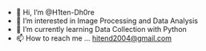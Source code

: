 - 👋 Hi, I’m @H1ten-Dh0re
- 👀 I’m interested in Image Processing and Data Analysis
- 🌱 I’m currently learning Data Collection with Python
- 📫 How to reach me ... hitend2004@gmail.com

<!---
H1ten-Dh0re/H1ten-Dh0re is a ✨ special ✨ repository because its `README.md` (this file) appears on your GitHub profile.
You can click the Preview link to take a look at your changes.
--->
